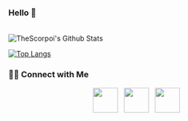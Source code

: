 ### Hello 👋

<br>
<img align="center" src="https://github-readme-stats.vercel.app/api?username=TheScorpoi&include_all_commits=true&count_private=true&show_icons=true&line_height=20&title_color=7A7ADB&icon_color=2234AE&text_color=D3D3D3&bg_color=0,000000,130F40" alt="TheScorpoi's Github Stats">
</br>

[![Top Langs](https://github-readme-stats.vercel.app/api/top-langs/?username=TheScorpoi&layout=compact&text_color=daf7dc&bg_color=0,000000,130F40)](https://github.com/TheScorpoi/github-readme-stats)


<h3> 🤝🏻 Connect with Me </h3>

<p align="center">
&nbsp; <a href="https://twitter.com/thescorpoi" target="_blank" rel="noopener noreferrer"><img src="https://img.icons8.com/plasticine/100/000000/twitter.png" width="50" /></a>   
&nbsp; <a href="https://www.linkedin.com/in/pedro-sobral-622555113/" target="_blank" rel="noopener noreferrer"><img src="https://img.icons8.com/plasticine/100/000000/linkedin.png" width="50" /></a>
&nbsp; <a href="mailto:sobral@ua.pt" target="_blank" rel="noopener noreferrer"><img src="https://img.icons8.com/plasticine/100/000000/gmail.png"  width="50" /></a>
</p>
